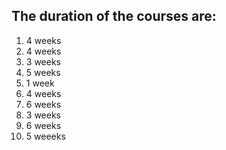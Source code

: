 ## The duration of the courses are:
1) 4 weeks 
2) 4 weeks 
3) 3 weeks 
4) 5 weeks 
5) 1 week 
6) 4 weeks 
7) 6 weeks 
8) 3 weeks 
9) 6 weeks 
10) 5 weeeks 
